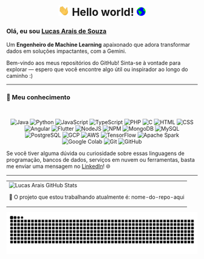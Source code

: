 <h1 align="center">
  <img src="https://github.com/LucasArais/LucasArais/blob/main/Assets/Hi.gif" width="29px">
  <strong>Hello world!</strong>
  <img src="https://github.com/LucasArais/LucasArais/blob/main/Assets/Earth.gif" width="24px">
</h1>


### Olá, eu sou [Lucas Arais de Souza](https://www.linkedin.com/in/lucas-arais/)
Um **Engenheiro de Machine Learning** apaixonado que adora transformar dados em soluções impactantes, com a Gemini.

Bem-vindo aos meus repositórios do GitHub! Sinta-se à vontade para explorar — espero que você encontre algo útil ou inspirador ao longo do caminho :)

---
### 🧠 Meu conhecimento
<br> 
<p align="center">
  <img src="https://img.icons8.com/?size=100&id=13679&format=png&color=000000" width="40" alt="Java" title="Java"/>
  <img src="https://cdn-icons-png.flaticon.com/512/5968/5968350.png" width="40" alt="Python" title="Python"/>
  <img src="https://img.icons8.com/?size=100&id=108784&format=png&color=000000" width="40" alt="JavaScript" title="JavaScript"/>
  <img src="https://img.icons8.com/?size=100&id=uJM6fQYqDaZK&format=png&color=000000" width="40" alt="TypeScript" title="TypeScript"/>
  <img src="https://cdn-icons-png.flaticon.com/512/919/919830.png" width="40" alt="PHP" title="PHP"/>
  <img src="https://img.icons8.com/?size=100&id=lOqoeP2Zy02f&format=png&color=000000" width="40" alt="C" title="C"/>
  <img src="https://img.icons8.com/?size=100&id=20909&format=png&color=000000" width="40" alt="HTML" title="HTML"/>
  <img src="https://img.icons8.com/?size=100&id=21278&format=png&color=000000" width="40" alt="CSS" title="CSS"/>
  <img src="https://img.icons8.com/?size=100&id=71257&format=png&color=000000" width="40" alt="Angular" title="Angular"/>
  <img src="https://img.icons8.com/?size=100&id=pCvIfmctRaY8&format=png&color=000000" width="40" alt="Flutter" title="Flutter"/>
  <img src="https://img.icons8.com/?size=100&id=54087&format=png&color=000000" width="40" alt="NodeJS" title="NodeJS"/>
  <img src="https://img.icons8.com/?size=100&id=24895&format=png&color=000000" width="40" alt="NPM" title="NPM"/>
  <img src="https://img.icons8.com/?size=100&id=74402&format=png&color=000000" width="40" alt="MongoDB" title="MongoDB"/>
  <img src="https://img.icons8.com/?size=100&id=UFXRpPFebwa2&format=png&color=000000" width="40" alt="MySQL" title="MySQL"/>
  <img src="https://img.icons8.com/?size=100&id=38561&format=png&color=000000" width="40" alt="PostgreSQL" title="PostgreSQL"/>
  <img src="https://img.icons8.com/?size=100&id=WHRLQdbEXQ16&format=png&color=000000" width="40" alt="GCP" title="Google Cloud Platform"/>
  <img src="https://img.icons8.com/?size=100&id=33039&format=png&color=000000" width="40" alt="AWS" title="Amazon Web Services"/>
  <img src="https://img.icons8.com/?size=100&id=n3QRpDA7KZ7P&format=png&color=000000" width="40" alt="TensorFlow" title="TensorFlow"/>
  <img src="https://img.icons8.com/?size=100&id=0cRqPqlItA0E&format=png&color=000000" width="40" alt="Apache Spark" title="Apache Spark"/>
  <img src="https://img.icons8.com/?size=100&id=lOqoeP2Zy02f&format=png&color=000000" width="40" alt="Google Colab" title="Google Colab"/>
  <img src="https://img.icons8.com/?size=100&id=20906&format=png&color=000000" width="40" alt="Git" title="Git"/>
  <img src="https://img.icons8.com/?size=100&id=467&format=png&color=000000" width="40" alt="GitHub" title="GitHub"/>
</p>

Se você tiver alguma dúvida ou curiosidade sobre essas linguagens de programação, bancos de dados, serviços em nuvem ou ferramentas, basta me enviar uma mensagem no [LinkedIn](https://www.linkedin.com/in/lucasarais/)! 🌐

---
<div align="center">
<table>
  <tr>
    <td>
      <img src="https://github-readme-stats.vercel.app/api?username=LucasArais&show_icons=true&theme=radical" alt="Lucas Arais GitHub Stats"/>
      <p>
🎯 O projeto que estou trabalhando atualmente é: <!-- REPO_ATUAL --> nome-do-repo-aqui <!-- FIM_REPO_ATUAL -->
  </tr>
</table>
</div>



<picture align="center">
  <source media="(prefers-color-scheme: dark)" srcset="https://raw.githubusercontent.com/LucasArais/LucasArais/output/github-contribution-grid-snake-dark.svg">
  <source media="(prefers-color-scheme: light)" srcset="https://raw.githubusercontent.com/LucasArais/LucasArais/output/github-contribution-grid-snake-dark.svg">
  <img align="center" alt="github contribution grid snake animation" src="https://raw.githubusercontent.com/LucasArais/LucasArais/output/github-contribution-grid-snake.svg">
</picture>
